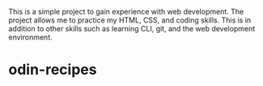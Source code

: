 This is a simple project to gain experience with web development. The project allows me to practice my HTML, CSS, and coding skills. This is in addition to other skills such as learning CLI, git, and the web development environment. 

# odin-recipes
